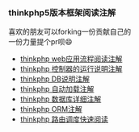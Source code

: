 ### thinkphp5版本框架阅读注解 
喜欢的朋友可以forking一份贡献自己的  
一份力量提个pr呗:smile: 
- [thinkphp web应用流程阅读注解](document/web.md)
- [thinkphp 控制器的运行说明注解](document/controller.md)
- [thinkphp DB说明注解](document/db.md)
- [thinkphp 自动加载注解](document/loader.md)
- [thinkphp 数据库详细注解](document/database.md)
- [thinkphp ORM注解](document/orm.md)
- [thinkphp 路由调度快速阅读](document/route.md)

